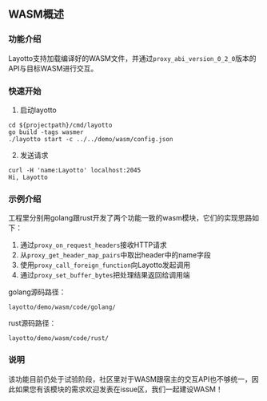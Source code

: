 ## WASM概述

### 功能介绍

Layotto支持加载编译好的WASM文件，并通过`proxy_abi_version_0_2_0`版本的API与目标WASM进行交互。

### 快速开始

1. 启动layotto
```
cd ${projectpath}/cmd/layotto
go build -tags wasmer
./layotto start -c ../../demo/wasm/config.json
```

2. 发送请求
```
curl -H 'name:Layotto' localhost:2045
Hi, Layotto
```

### 示例介绍

工程里分别用golang跟rust开发了两个功能一致的wasm模块，它们的实现思路如下：
1. 通过`proxy_on_request_headers`接收HTTP请求
2. 从`proxy_get_header_map_pairs`中取出header中的name字段
3. 使用`proxy_call_foreign_function`向Layotto发起调用
4. 通过`proxy_set_buffer_bytes`把处理结果返回给调用端

golang源码路径：
```
layotto/demo/wasm/code/golang/
```

rust源码路径：
```
layotto/demo/wasm/code/rust/
```


### 说明

该功能目前仍处于试验阶段，社区里对于WASM跟宿主的交互API也不够统一，因此如果您有该模块的需求欢迎发表在issue区，我们一起建设WASM！